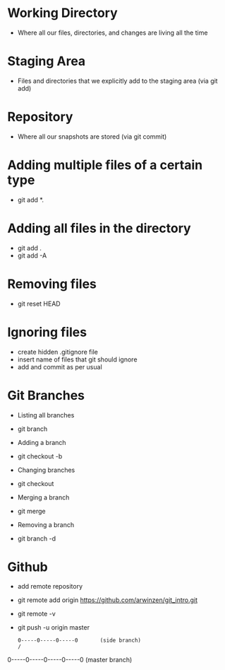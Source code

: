 # Working Directory
- Where all our files, directories, and changes are living all the time

# Staging Area
- Files and directories that we explicitly add to the staging area (via git add)

# Repository
- Where all our snapshots are stored (via git commit)

# Adding multiple files of a certain type
- git add *.<file extension>

# Adding all files in the directory
- git add .
- git add -A

# Removing files
- git reset HEAD <file>

# Ignoring files
- create hidden .gitignore file
- insert name of files that git should ignore
- add and commit as per usual

# Git Branches
- Listing all branches
* git branch

- Adding a branch
* git checkout -b <name of feature branch>

- Changing branches
* git checkout <name of branch>

- Merging a branch
* git merge <name of feature branch to be merged>

- Removing a branch
* git branch -d <name of branch to be removed>

# Github
- add remote repository
* git remote add origin https://github.com/arwinzen/git_intro.git
* git remote -v
* git push -u origin master

      0-----0-----0-----0       (side branch)
      /
0-----0-----0-----0-----0       (master branch)
